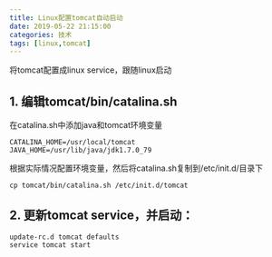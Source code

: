 ```yaml
---
title: Linux配置tomcat自动启动
date: 2019-05-22 21:15:00
categories: 技术
tags: [linux,tomcat]
---
```

将tomcat配置成linux service，跟随linux启动
<!-- more --> 
## 1. 编辑tomcat/bin/catalina.sh
在catalina.sh中添加java和tomcat环境变量
```
CATALINA_HOME=/usr/local/tomcat
JAVA_HOME=/usr/lib/java/jdk1.7.0_79
```
根据实际情况配置环境变量，然后将catalina.sh复制到/etc/init.d/目录下
```
cp tomcat/bin/catalina.sh /etc/init.d/tomcat
```
## 2. 更新tomcat service，并启动：
```
update-rc.d tomcat defaults
service tomcat start
```
